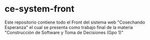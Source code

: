 # ce-system-front
Este repositorio contiene todo el Front del sistema web "Cosechando Esperanza" el cual se presenta como trabajo final de la materia "Construcción de Software y Toma de Decisiones (Gpo 1)"
